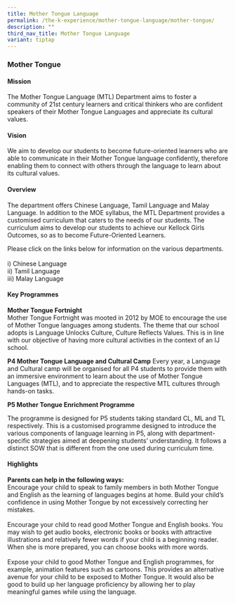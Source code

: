```yaml
---
title: Mother Tongue Language
permalink: /the-k-experience/mother-tongue-language/mother-tongue/
description: ""
third_nav_title: Mother Tongue Language
variant: tiptap
---
```

<h3>Mother Tongue</h3>
<h4>Mission</h4>
<p>The Mother Tongue Language (MTL) Department aims to foster a community
of 21st century learners and critical thinkers who are confident speakers
of their Mother Tongue Languages and appreciate its cultural values.</p>
<h4>Vision</h4>
<p>We aim to develop our students to become future-oriented learners who
are able to communicate in their Mother Tongue language confidently, therefore
enabling them to connect with others through the language to learn about
its cultural values.</p>
<h4>Overview</h4>
<p>The department offers Chinese Language, Tamil Language and Malay Language.
In addition to the MOE syllabus, the MTL Department provides a customised
curriculum that caters to the needs of our students. The curriculum aims
to develop our students to achieve our Kellock Girls Outcomes, so as to
become Future-Oriented Learners.</p>
<p>Please click on the links below for information on the various departments.
<br>
<br>i) Chinese Language
<br>ii) Tamil Language
<br>iii) Malay Language</p>
<h4>Key Programmes</h4>
<p><strong>Mother Tongue Fortnight</strong>
<br>Mother Tongue Fortnight was mooted in 2012 by MOE to encourage the use
of Mother Tongue languages among students. The theme that our school adopts
is Language Unlocks Culture, Culture Reflects Values. This is in line with
our objective of having more cultural activities in the context of an IJ
school.</p>
<p><strong>P4 Mother Tongue Language and Cultural Camp</strong> Every year,
a Language and Cultural camp will be organised for all P4 students to provide
them with an immersive environment to learn about the use of Mother Tongue
Languages (MTL), and to appreciate the respective MTL cultures through
hands-on tasks.</p>
<p><strong>P5 Mother Tongue Enrichment Programme</strong>
</p>
<p>The programme is designed for P5 students taking standard CL, ML and TL
respectively. This is a customised programme designed to introduce the
various components of language learning in P5, along with department-specific
strategies aimed at deepening students’ understanding. It follows a distinct
SOW that is different from the one used during curriculum time.</p>
<h4>Highlights</h4>
<p><strong>Parents can help in the following ways:</strong>
<br>Encourage your child to speak to family members in both Mother Tongue
and English as the learning of languages begins at home. Build your child’s
confidence in using Mother Tongue by not excessively correcting her mistakes.
<br>
<br>Encourage your child to read good Mother Tongue and English books. You
may wish to get audio books, electronic books or books with attractive
illustrations and relatively fewer words if your child is a beginning reader.
When she is more prepared, you can choose books with more words.
<br>
<br>Expose your child to good Mother Tongue and English programmes, for example,
animation features such as cartoons. This provides an alternative avenue
for your child to be exposed to Mother Tongue. It would also be good to
build up her language proficiency by allowing her to play meaningful games
while using the language.</p>